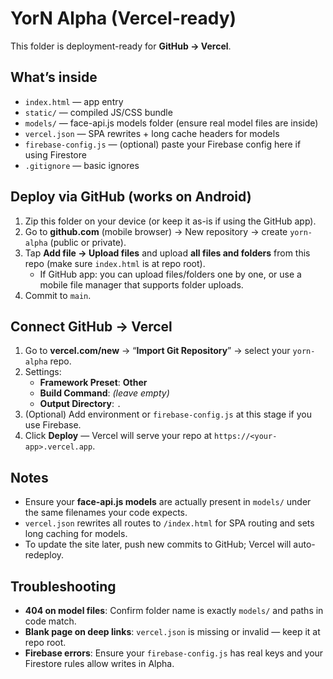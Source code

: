 # YorN Alpha (Vercel-ready)

This folder is deployment-ready for **GitHub → Vercel**.

## What’s inside
- `index.html` — app entry
- `static/` — compiled JS/CSS bundle
- `models/` — face-api.js models folder (ensure real model files are inside)
- `vercel.json` — SPA rewrites + long cache headers for models
- `firebase-config.js` — (optional) paste your Firebase config here if using Firestore
- `.gitignore` — basic ignores

## Deploy via GitHub (works on Android)
1. Zip this folder on your device (or keep it as-is if using the GitHub app).
2. Go to **github.com** (mobile browser) → New repository → create `yorn-alpha` (public or private).
3. Tap **Add file → Upload files** and upload **all files and folders** from this repo (make sure `index.html` is at repo root).
   - If GitHub app: you can upload files/folders one by one, or use a mobile file manager that supports folder uploads.
4. Commit to `main`.

## Connect GitHub → Vercel
1. Go to **vercel.com/new** → “**Import Git Repository**” → select your `yorn-alpha` repo.
2. Settings:
   - **Framework Preset**: **Other**
   - **Build Command**: _(leave empty)_
   - **Output Directory**: `.`
3. (Optional) Add environment or `firebase-config.js` at this stage if you use Firebase.
4. Click **Deploy** — Vercel will serve your repo at `https://<your-app>.vercel.app`.

## Notes
- Ensure your **face-api.js models** are actually present in `models/` under the same filenames your code expects.
- `vercel.json` rewrites all routes to `/index.html` for SPA routing and sets long caching for models.
- To update the site later, push new commits to GitHub; Vercel will auto-redeploy.

## Troubleshooting
- **404 on model files**: Confirm folder name is exactly `models/` and paths in code match.
- **Blank page on deep links**: `vercel.json` is missing or invalid — keep it at repo root.
- **Firebase errors**: Ensure your `firebase-config.js` has real keys and your Firestore rules allow writes in Alpha.
